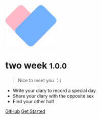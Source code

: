![logo](_media/icon.png)

# two  week <small>1.0.0</small>

> Nice to meet you ：）

- Write your diary to record a special day
- Share your diary with the opposite sex
- Find your other half

[GitHub](https://github.com/GGwujun/two-weeks.git)
[Get Started](#docsify)
